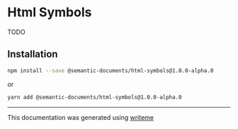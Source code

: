 # Html Symbols

TODO

## Installation

```bash
npm install --save @semantic-documents/html-symbols@1.0.0-alpha.0
```
or
```bash
yarn add @semantic-documents/html-symbols@1.0.0-alpha.0
```

---
This documentation was generated using [writeme](https://www.npmjs.com/package/@writeme/core)
